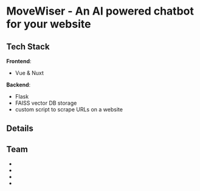 # MoveWiser - An AI powered chatbot for your website

## Tech Stack

**Frontend**:
- Vue & Nuxt

**Backend**:
- Flask
- FAISS vector DB storage
- custom script to scrape URLs on a website

## Details





## Team

-
-
-
-
